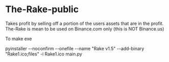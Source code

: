# The-Rake-public

Takes profit by selling off a portion of the users assets that are in the profit.
The-Rake is mean to be used on Binance.com only (this is NOT Binance.us)


To make exe
  
  pyinstaller --noconfirm --onefile --name "Rake v1.5" --add-binary "Rake1.ico;files" -i Rake1.ico main.py
